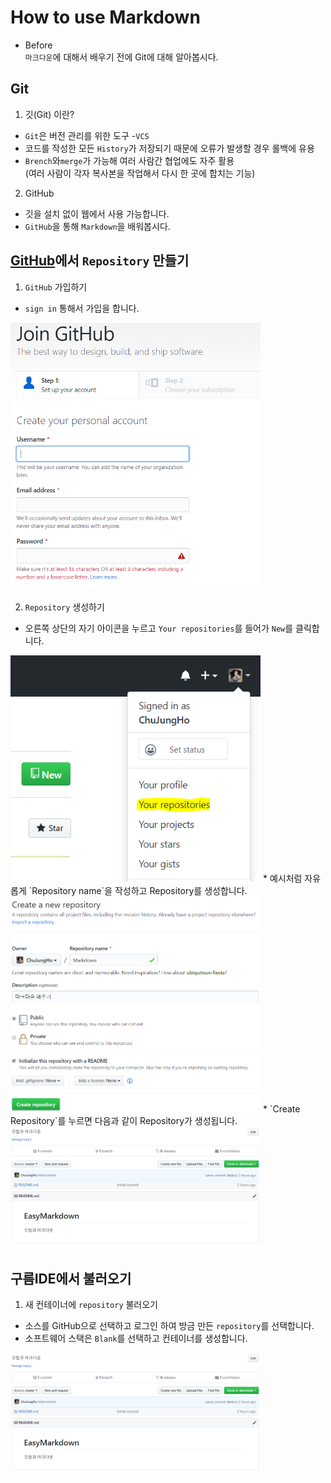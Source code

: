 # How to use Markdown

* Before  
`마크다운`에 대해서 배우기 전에 Git에 대해 알아봅시다.

##  Git
1. 깃(Git) 이란? 
  - `Git`은 버전 관리를 위한 도구 -`VCS`  
  - 코드를 작성한 모든 `History`가 저장되기 때문에 오류가 발생할 경우 롤백에 유용
  - `Brench`와`merge`가 가능해 여러 사람간 협업에도 자주 활용  
  (여러 사람이 각자 복사본을 작업해서 다시 한 곳에 합치는 기능)
  
2. GitHub
  - 깃을 설치 없이 웹에서 사용 가능합니다.  
  - `GitHub`을 통해 `Markdown`을 배워봅시다.
  
  
## [GitHub](https://github.com/)에서 `Repository` 만들기
1. `GitHub` 가입하기     
 - `sign in` 통해서 가입을 합니다.
<img src='./img/githubsign.PNG' width='400'/>

2. `Repository` 생성하기  
  * 오른쪽 상단의 자기 아이콘을 누르고 `Your repositories`를 들어가 `New`를 클릭합니다.  
 <img src='./img/github_rep1.PNG' width='400'/>  
  * 예시처럼 자유롭게 `Repository name`을 작성하고 Repository를 생성합니다.  
 <img src='./img/github_rep2.PNG' width='400'/>  
  * `Create Repository`를 누르면 다음과 같이 Repository가 생성됩니다.  
 <img src='./img/github_rep3.PNG' width='400'/>  
 
## 구름IDE에서 불러오기
1. 새 컨테이너에 `repository` 불러오기  
  - 소스를 GitHub으로 선택하고 로그인 하여 방금 만든 `repository`를 선택합니다.
  - 소프트웨어 스택은 `Blank`를 선택하고 컨테이너를 생성합니다.  
<img src='./img/github_rep3.PNG' width='400'/>  